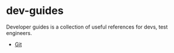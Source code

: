 # dev-guides
Developer guides is a collection of useful references for devs, test engineers.

- [Git](git.md)